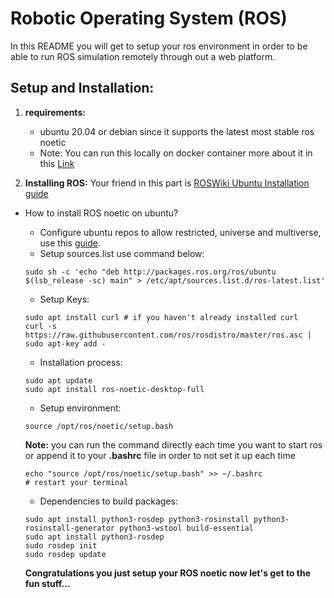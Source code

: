 # Robotic Operating System (ROS)

In this README you will get to setup your ros environment in order to be able to run ROS simulation remotely through out a web platform.

## Setup and Installation:

1. **requirements:**
    - ubuntu 20.04 or debian since it supports the latest most stable ros noetic
    - Note: You can run this locally on docker container more about it in this [Link](https://varhowto.com/install-ros-noetic-docker/)

2. **Installing ROS:**
Your friend in this part is <a href="http://wiki.ros.org/noetic/Installation/Ubuntu" target="_blank">ROSWiki Ubuntu Installation guide</a>

- How to install ROS noetic on ubuntu?
    - Configure ubuntu repos to allow restricted, universe and multiverse, use this [guide](https://help.ubuntu.com/community/Repositories/Ubuntu).
    - Setup sources.list use command below:
    ```
    sudo sh -c 'echo "deb http://packages.ros.org/ros/ubuntu $(lsb_release -sc) main" > /etc/apt/sources.list.d/ros-latest.list'
    ```
    - Setup Keys:
    ```
    sudo apt install curl # if you haven't already installed curl
    curl -s https://raw.githubusercontent.com/ros/rosdistro/master/ros.asc | sudo apt-key add -
    ```
    - Installation process:
    ```
    sudo apt update
    sudo apt install ros-noetic-desktop-full
    ```
    - Setup environment:
    ```
    source /opt/ros/noetic/setup.bash
    ```
    **Note:** you can run the command directly each time you want to start ros or append it to your **.bashrc** file in order to not set it up each time
    ```
    echo "source /opt/ros/noetic/setup.bash" >> ~/.bashrc
    # restart your terminal
    ```
    - Dependencies to build packages:
    ```
    sudo apt install python3-rosdep python3-rosinstall python3-rosinstall-generator python3-wstool build-essential
    sudo apt install python3-rosdep
    sudo rosdep init
    sudo rosdep update
    ```

    **Congratulations you just setup your ROS noetic now let's get to the fun stuff...**